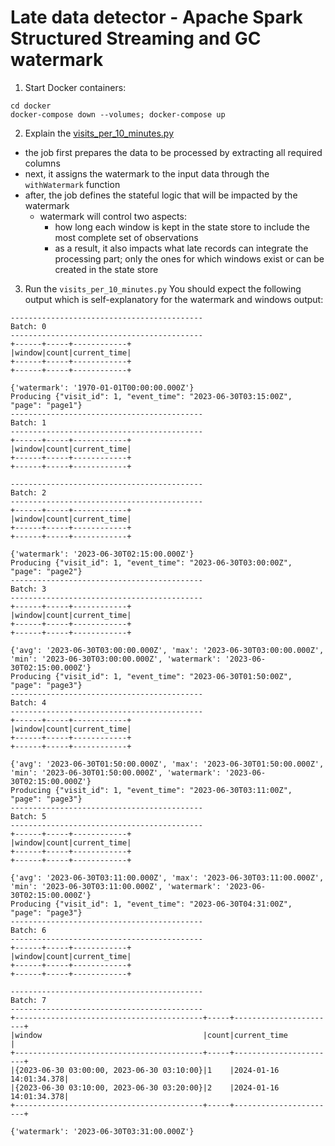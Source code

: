 # Late data detector - Apache Spark Structured Streaming and GC watermark
1. Start Docker containers:
```
cd docker
docker-compose down --volumes; docker-compose up

```
2. Explain the [visits_per_10_minutes.py](visits_per_10_minutes.py)
* the job first prepares the data to be processed by extracting all required columns
* next, it assigns the watermark to the input data through the `withWatermark` function
* after, the job defines the stateful logic that will be impacted by the watermark
  * watermark will control two aspects:
    * how long each window is kept in the state store to include the most complete set of observations
    * as a result, it also impacts what late records can integrate the processing part; only the ones for which
      windows exist or can be created in the state store 
3. Run the `visits_per_10_minutes.py`
You should expect the following output which is self-explanatory for the watermark and windows output:
```
-------------------------------------------
Batch: 0
-------------------------------------------
+------+-----+------------+
|window|count|current_time|
+------+-----+------------+
+------+-----+------------+

{'watermark': '1970-01-01T00:00:00.000Z'}
Producing {"visit_id": 1, "event_time": "2023-06-30T03:15:00Z", "page": "page1"}
-------------------------------------------
Batch: 1
-------------------------------------------
+------+-----+------------+
|window|count|current_time|
+------+-----+------------+
+------+-----+------------+

-------------------------------------------
Batch: 2
-------------------------------------------
+------+-----+------------+
|window|count|current_time|
+------+-----+------------+
+------+-----+------------+

{'watermark': '2023-06-30T02:15:00.000Z'}
Producing {"visit_id": 1, "event_time": "2023-06-30T03:00:00Z", "page": "page2"}
-------------------------------------------
Batch: 3
-------------------------------------------
+------+-----+------------+
|window|count|current_time|
+------+-----+------------+
+------+-----+------------+

{'avg': '2023-06-30T03:00:00.000Z', 'max': '2023-06-30T03:00:00.000Z', 'min': '2023-06-30T03:00:00.000Z', 'watermark': '2023-06-30T02:15:00.000Z'}
Producing {"visit_id": 1, "event_time": "2023-06-30T01:50:00Z", "page": "page3"}
-------------------------------------------
Batch: 4
-------------------------------------------
+------+-----+------------+
|window|count|current_time|
+------+-----+------------+
+------+-----+------------+

{'avg': '2023-06-30T01:50:00.000Z', 'max': '2023-06-30T01:50:00.000Z', 'min': '2023-06-30T01:50:00.000Z', 'watermark': '2023-06-30T02:15:00.000Z'}
Producing {"visit_id": 1, "event_time": "2023-06-30T03:11:00Z", "page": "page3"}
-------------------------------------------
Batch: 5
-------------------------------------------
+------+-----+------------+
|window|count|current_time|
+------+-----+------------+
+------+-----+------------+

{'avg': '2023-06-30T03:11:00.000Z', 'max': '2023-06-30T03:11:00.000Z', 'min': '2023-06-30T03:11:00.000Z', 'watermark': '2023-06-30T02:15:00.000Z'}
Producing {"visit_id": 1, "event_time": "2023-06-30T04:31:00Z", "page": "page3"}
-------------------------------------------
Batch: 6
-------------------------------------------
+------+-----+------------+
|window|count|current_time|
+------+-----+------------+
+------+-----+------------+

-------------------------------------------
Batch: 7
-------------------------------------------
+------------------------------------------+-----+-----------------------+
|window                                    |count|current_time           |
+------------------------------------------+-----+-----------------------+
|{2023-06-30 03:00:00, 2023-06-30 03:10:00}|1    |2024-01-16 14:01:34.378|
|{2023-06-30 03:10:00, 2023-06-30 03:20:00}|2    |2024-01-16 14:01:34.378|
+------------------------------------------+-----+-----------------------+

{'watermark': '2023-06-30T03:31:00.000Z'}
```